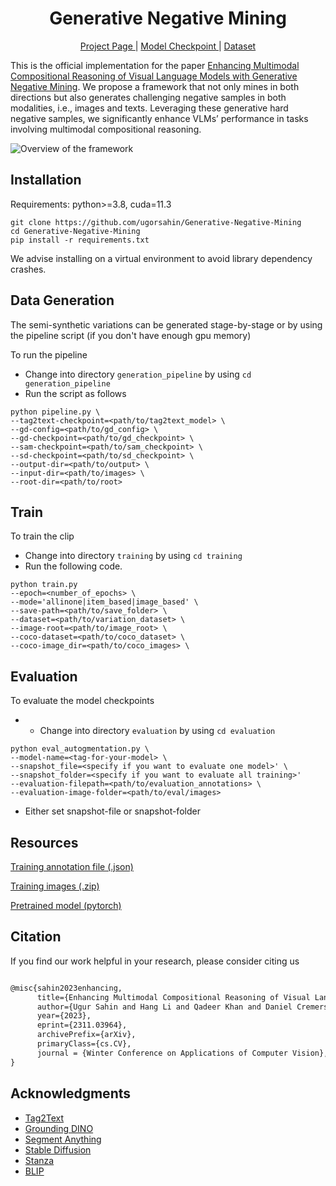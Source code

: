 <h1 align="center">Generative Negative Mining</h1>
<p align="center">
  <a href="https://ugorsahin.github.io/enhancing-multimodal-compositional-reasoning-of-vlm.html"> Project Page </a> |
  <a href="https://huggingface.co/ugursahin/generative-negative-mining-clip"> Model Checkpoint </a> |
  <a href="https://huggingface.co/datasets/ugursahin/generative-negative-mining-dataset"> Dataset </a> 
</p>


This is the official implementation for the paper 
[ Enhancing Multimodal Compositional Reasoning of Visual Language Models with Generative Negative Mining](). 
We propose a framework that not only mines in both directions but also generates challenging negative samples in both modalities, i.e., images and texts. Leveraging these generative hard negative samples, we significantly enhance VLMs’ performance in tasks involving multimodal compositional reasoning.

![Overview of the framework](https://ugorsahin.github.io/static/genemi.png)
## Installation
Requirements: python>=3.8, cuda=11.3
```
git clone https://github.com/ugorsahin/Generative-Negative-Mining
cd Generative-Negative-Mining
pip install -r requirements.txt
```
We advise installing on a virtual environment to avoid library dependency crashes.

## Data Generation
The semi-synthetic variations can be generated stage-by-stage or by using the pipeline script (if you don't have enough gpu memory)

To run the pipeline
- Change into directory `generation_pipeline` by using `cd generation_pipeline`
- Run the script as follows
```shell
python pipeline.py \
--tag2text-checkpoint=<path/to/tag2text_model> \
--gd-config=<path/to/gd_config> \
--gd-checkpoint=<path/to/gd_checkpoint> \
--sam-checkpoint=<path/to/sam_checkpoint> \
--sd-checkpoint=<path/to/sd_checkpoint> \
--output-dir=<path/to/output> \
--input-dir=<path/to/images> \
--root-dir=<path/to/root>
```

## Train
To train the clip
- Change into directory `training` by using `cd training`
- Run the following code.
```shell
python train.py 
--epoch=<number_of_epochs> \
--mode='allinone|item_based|image_based' \
--save-path=<path/to/save_folder> \
--dataset=<path/to/variation_dataset> \
--image-root=<path/to/image_root> \
--coco-dataset=<path/to/coco_dataset> \
--coco-image_dir=<path/to/coco_images> \
```

## Evaluation
To evaluate the model checkpoints
- - Change into directory `evaluation` by using `cd evaluation`
```shell
python eval_autogmentation.py \
--model-name=<tag-for-your-model> \
--snapshot_file=<specify if you want to evaluate one model>' \
--snapshot_folder=<specify if you want to evaluate all training>'
--evaluation-filepath=<path/to/evaluation_annotations> \
--evaluation-image-folder=<path/to/eval/images>
```
- Either set snapshot-file or snapshot-folder

## Resources
[Training annotation file (.json)](https://huggingface.co/datasets/ugursahin/generative-negative-mining-dataset/resolve/main/train.json?download=true)

[Training images (.zip)](https://cvg.cit.tum.de/webshare/g/papers/khamuham/comp_reason/file.zip)

[Pretrained model (pytorch)](https://huggingface.co/ugursahin/generative-negative-mining-clip)

## Citation
If you find our work helpful in your research, please consider citing us
```latex

@misc{sahin2023enhancing,
      title={Enhancing Multimodal Compositional Reasoning of Visual Language Models with Generative Negative Mining}, 
      author={Ugur Sahin and Hang Li and Qadeer Khan and Daniel Cremers and Volker Tresp},
      year={2023},
      eprint={2311.03964},
      archivePrefix={arXiv},
      primaryClass={cs.CV},
      journal = {Winter Conference on Applications of Computer Vision},
}
```
## Acknowledgments

- [Tag2Text](https://github.com/xinyu1205/recognize-anything)
- [Grounding DINO](https://github.com/IDEA-Research/GroundingDINO)
- [Segment Anything](https://github.com/facebookresearch/segment-anything)
- [Stable Diffusion](https://github.com/CompVis/stable-diffusion)
- [Stanza](https://github.com/stanfordnlp/stanza)
- [BLIP](https://github.com/salesforce/BLIP)
